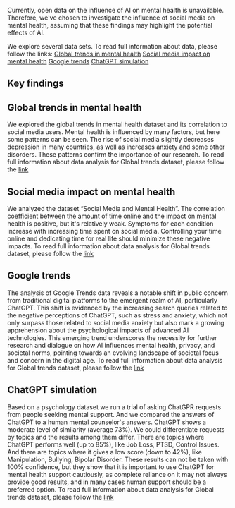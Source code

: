  
 Currently, open data on the influence of AI on mental health is unavailable. 
 Therefore, we've chosen to investigate the influence of social media on mental 
 health, assuming that these findings may highlight the potential effects of AI.
 
We explore several data sets. To read full information about data, please follow
the links:
[Global trends in mental health](https://github.com/MIT-Emerging-Talent/2024-group-03-cdsp/blob/main/2_data_collection/Global_Trends_in_Mental_Health_Dataset_Discription.md)
[Social media impact on mental health](https://github.com/MIT-Emerging-Talent/2024-group-03-cdsp/blob/main/2_data_collection/Social_Media_impact_on_Mental_Health.md)
[Google trends](https://github.com/MIT-Emerging-Talent/2024-group-03-cdsp/blob/main/2_data_collection/Google_Trends_On_ChatGPT_Risks.md)
[ChatGPT simulation](https://github.com/MIT-Emerging-Talent/2024-group-03-cdsp/tree/main/3_data_analysis/chatgpt_simulation)

## Key findings

## Global trends in mental health
We explored the global trends in mental health dataset and its correlation to 
social media users. Mental health is influenced by many factors, but here some 
patterns can be seen. The rise of social media slightly decreases depression in 
many countries, as well as increases anxiety and some other disorders. These 
patterns confirm the importance of our research.
To read full information about data analysis for Global trends dataset, please follow
the [link](https://github.com/MIT-Emerging-Talent/2024-group-03-cdsp/blob/main/3_data_analysis/global_trends/README.md)

## Social media impact on mental health
We analyzed the dataset “Social Media and Mental Health”. The correlation 
coefficient  between the amount of time online and the impact on mental health is
positive, but it's relatively weak. Symptoms for each condition increase with 
increasing time spent on social media. Controlling your time online and dedicating 
time for real life should minimize these negative impacts.
To read full information about data analysis for Global trends dataset, please follow
the [link](https://github.com/MIT-Emerging-Talent/2024-group-03-cdsp/blob/main/3_data_analysis/social_media_impact/README.md)

## Google trends
The analysis of Google Trends data reveals a notable shift in public concern from 
traditional digital platforms to the emergent realm of AI, particularly ChatGPT. 
This shift is evidenced by the increasing search queries related to the negative 
perceptions of ChatGPT, such as stress and anxiety, which not only surpass those 
related to social media anxiety but also mark a growing apprehension about the 
psychological impacts of advanced AI technologies. This emerging trend underscores 
the necessity for further research and dialogue on how AI influences mental health, 
privacy, and societal norms, pointing towards an evolving landscape of societal focus 
and concern in the digital age.
To read full information about data analysis for Global trends dataset, please follow
the [link](https://github.com/MIT-Emerging-Talent/2024-group-03-cdsp/blob/main/3_data_analysis/google_trends/README.md)

## ChatGPT simulation
Based on a psychology dataset we run a trial of asking ChatGPR requests from people 
seeking mental support. And we compared the answers of ChatGPT to a human mental 
counselor's answers. ChatGPT shows a moderate level of similarity (average 73%). We 
could differentiate requests by topics and the results among them differ. There are 
topics where ChatGPT performs well (up to 85%), like Job Loss, PTSD, Control Issues. 
And there are topics where it gives a low score (down to 42%), like Manipulation, 
Bullying, Bipolar Disorder. These results can not be taken with 100% confidence, but 
they show that it is important to use ChatGPT for mental health support cautiously, as 
complete reliance on it may not always provide good results, and in many cases human 
support should be a preferred option.
To read full information about data analysis for Global trends dataset, please follow
the [link](https://github.com/MIT-Emerging-Talent/2024-group-03-cdsp/blob/main/3_data_analysis/chatgpt_simulation/README.md)









 